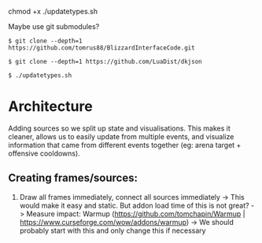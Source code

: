 chmod +x ./updatetypes.sh

Maybe use git submodules?

```
$ git clone --depth=1 https://github.com/tomrus88/BlizzardInterfaceCode.git

$ git clone --depth=1 https://github.com/LuaDist/dkjson

$ ./updatetypes.sh
```

# Architecture

Adding sources so we split up state and visualisations. This makes it cleaner, allows us to easily update from multiple events, and visualize information that came from different events together (eg: arena target + offensive cooldowns).

## Creating frames/sources:

1. Draw all frames immediately, connect all sources immediately
-> This would make it easy and static. But addon load time of this is not great?
-> Measure impact: Warmup (https://github.com/tomchapin/Warmup | https://www.curseforge.com/wow/addons/warmup)
-> We should probably start with this and only change this if necessary
